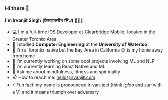 ### Hi there 👋

#### I'm Irvanjit Singh (ਇਰਵਨਜੀਤ ਸਿੰਘ) 👳🏾‍♂️ 

- 💻 I'm a full-time iOS Developer at Clearbridge Mobile, located in the Greater Toronto Area
- 🏫 I studied **Computer Engineering** at the **University of Waterloo**
- 🍁 I'm a Toronto native but the Bay Area in California 🌞 is my home away from home
- 🔭 I’m currently working on some cool projects involving ML and NLP
- 🌱 I’m currently learning React Native and ML
- 💬 Ask me about mindfulness, fitness and spirituality
- 📫 How to reach me: hello@irvanjit.com
- ⚡ Fun fact: my name is pronounced ir-van-jeet (think *igloo* and *sun* with a V) and it means triumph over adversary
